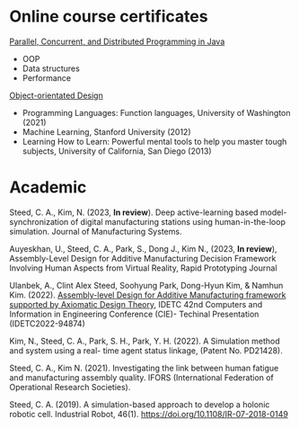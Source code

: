 # Online course certificates

[Parallel, Concurrent, and Distributed Programming in Java](https://coursera.org/share/f1559bae55135f2fab5085af6064596a)

- OOP
- Data structures
- Performance

[Object-orientated Design](https://www.coursera.org/account/accomplishments/verify/5YVMU7EHTWBG)
- Programming Languages: Function languages, University of Washington (2021)
- Machine Learning, Stanford University (2012)
- Learning How to Learn: Powerful mental tools to help you master tough subjects, University of California, San Diego (2013)

# Academic

Steed, C. A., Kim, N. (2023, **In review**). Deep active-learning based model-synchronization of digital manufacturing stations using human-in-the-loop simulation. Journal of Manufacturing Systems.

Auyeskhan, U., Steed, C. A., Park, S., Dong J., Kim N., (2023, **In review**), Assembly-Level Design
for Additive Manufacturing Decision Framework Involving Human Aspects from Virtual Reality,
Rapid Prototyping Journal

Ulanbek, A., Clint Alex Steed, Soohyung Park, Dong-Hyun Kim, &#38; Namhun Kim. (2022).
[Assembly-level Design for Additive Manufacturing framework supported by Axiomatic Design Theory](./Docs/IDECT2022.pdf),
IDETC 42nd Computers and Information in Engineering Conference (CIE)- Techinal Presentation (IDETC2022-94874)


Kim, N., Steed, C. A., Park, S. H., Park, Y. H. (2022). A Simulation method and system using a real-
time agent status linkage, (Patent No. PD21428).

Steed, C. A., Kim N. (2021). Investigating the link between human fatigue and manufacturing
assembly quality. IFORS (International Federation of Operational Research Societies).


Steed, C. A. (2019). A simulation-based approach to develop a holonic robotic cell. Industrial
Robot, 46(1). https://doi.org/10.1108/IR-07-2018-0149
